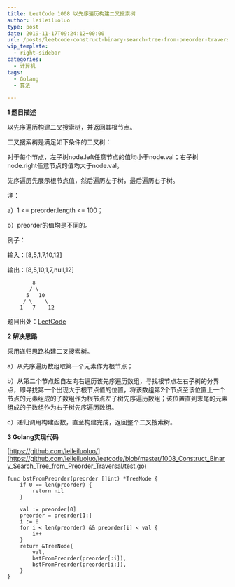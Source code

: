 ```yaml
---
title: LeetCode 1008 以先序遍历构建二叉搜索树
author: leileiluoluo
type: post
date: 2019-11-17T09:24:12+00:00
url: /posts/leetcode-construct-binary-search-tree-from-preorder-traversal.html
wip_template:
  - right-sidebar
categories:
  - 计算机
tags:
  - Golang
  - 算法

---
```

**1 题目描述**
  
以先序遍历构建二叉搜索树，并返回其根节点。
  
二叉搜索树是满足如下条件的二叉树：
  
对于每个节点，左子树node.left任意节点的值均小于node.val；右子树node.right任意节点的值均大于node.val。
  
先序遍历先展示根节点值，然后遍历左子树，最后遍历右子树。

注：
  
a）1 <= preorder.length <= 100；
  
b）preorder的值均是不同的。

例子：
  
输入：[8,5,1,7,10,12]
  
输出：[8,5,10,1,7,null,12]

```
        8
       / \
      5   10
     / \    \
    1   7    12
```

题目出处：[LeetCode](https://leetcode.com/problems/construct-binary-search-tree-from-preorder-traversal/)

**2 解决思路**
  
采用递归思路构建二叉搜索树。
  
a）从先序遍历数组取第一个元素作为根节点；
  
b）从第二个节点起自左向右遍历该先序遍历数组，寻找根节点左右子树的分界点，即寻找第一个出现大于根节点值的位置，将该数组第2个节点至该位置上一个节点的元素组成的子数组作为根节点左子树先序遍历数组；该位置直到末尾的元素组成的子数组作为右子树先序遍历数组。
  
c）递归调用构建函数，直至构建完成，返回整个二叉搜索树。

**3 Golang实现代码**

[https://github.com/leileiluoluo/](https://github.com/leileiluoluo/leetcode/blob/master/1008_Construct_Binary_Search_Tree_from_Preorder_Traversal/test.go)

```Golang
func bstFromPreorder(preorder []int) *TreeNode {
	if 0 == len(preorder) {
		return nil
	}

	val := preorder[0]
	preorder = preorder[1:]
	i := 0
	for i < len(preorder) && preorder[i] < val {
		i++
	}
	return &TreeNode{
		val,
		bstFromPreorder(preorder[:i]),
		bstFromPreorder(preorder[i:]),
	}
}
```